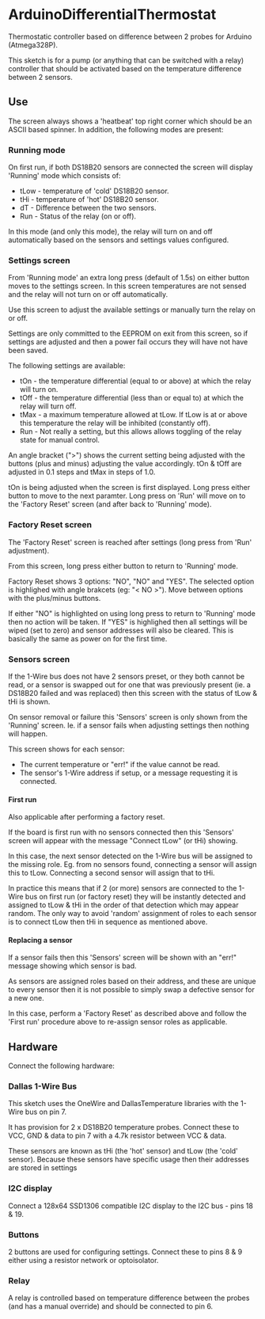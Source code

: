 # ArduinoDifferentialThermostat

Thermostatic controller based on difference between 2 probes for Arduino (Atmega328P).

This sketch is for a pump (or anything that can be switched with a relay) controller that should be activated based on the temperature difference between 2 sensors.

## Use

The screen always shows a 'heatbeat' top right corner which should be an ASCII based spinner. In addition, the following modes are present:

### Running mode

On first run, if both DS18B20 sensors are connected the screen will display 'Running' mode which consists of:

- tLow - temperature of 'cold' DS18B20 sensor.
- tHi - temperature of 'hot' DS18B20 sensor.
- dT - Difference between the two sensors.
- Run - Status of the relay (on or off).

In this mode (and only this mode), the relay will turn on and off automatically based on the sensors and settings values configured.

### Settings screen

From 'Running mode' an extra long press (default of 1.5s) on either button moves to the settings screen. In this screen temperatures are not sensed and the relay will not turn on or off automatically.

Use this screen to adjust the available settings or manually turn the relay on or off.

Settings are only committed to the EEPROM on exit from this screen, so if settings are adjusted and then a power fail occurs they will have not have been saved.

The following settings are available:

- tOn - the temperature differential (equal to or above) at which the relay will turn on.
- tOff - the temperature differential (less than or equal to) at which the relay will turn off.
- tMax - a maximum temperature allowed at tLow. If tLow is at or above this temperature the relay will be inhibited (constantly off).
- Run - Not really a setting, but this allows allows toggling of the relay state for manual control.

An angle bracket (">") shows the current setting being adjusted with the buttons (plus and minus) adjusting the value accordingly. tOn & tOff are adjusted in 0.1 steps and tMax in steps of 1.0.

tOn is being adjusted when the screen is first displayed. Long press either button to move to the next paramter. Long press on 'Run' will move on to the 'Factory Reset' screen (and after back to 'Running' mode).

### Factory Reset screen

The 'Factory Reset' screen is reached after settings (long press from 'Run' adjustment).

From this screen, long press either button to return to 'Running' mode.

Factory Reset shows 3 options: "NO", "NO" and "YES". The selected option is highlighed with angle brakcets (eg: "< NO >"). Move between options with the plus/minus buttons.

If either "NO" is highlighted on using long press to return to 'Running' mode then no action will be taken. If "YES" is highlighed then all settings will be wiped (set to zero) and sensor addresses will also be cleared. This is basically the same as power on for the first time.

### Sensors screen

If the 1-Wire bus does not have 2 sensors preset, or they both cannot be read, or a sensor is swapped out for one that was previously present (ie. a DS18B20 failed and was replaced) then this screen with the status of tLow & tHi is shown.

On sensor removal or failure this 'Sensors' screen is only shown from the 'Running' screen. Ie. if a sensor fails when adjusting settings then nothing will happen.

This screen shows for each sensor:

- The current temperature or "err!" if the value cannot be read.
- The sensor's 1-Wire address if setup, or a message requesting it is connected.

#### First run

Also applicable after performing a factory reset.

If the board is first run with no sensors connected then this 'Sensors' screen will appear with the message "Connect tLow" (or tHi) showing.

In this case, the next sensor detected on the 1-Wire bus will be assigned to the missing role. Eg. from no sensors found, connecting a sensor will assign this to tLow. Connecting a second sensor will assign that to tHi.

In practice this means that if 2 (or more) sensors are connected to the 1-Wire bus on first run (or factory reset) they will be instantly detected and assigned to tLow & tHi in the order of that detection which may appear random. The only way to avoid 'random' assignment of roles to each sensor is to connect tLow then tHi in sequence as mentioned above.

#### Replacing a sensor

If a sensor fails then this 'Sensors' screen will be shown with an "err!" message showing which sensor is bad.

As sensors are assigned roles based on their address, and these are unique to every sensor then it is not possible to simply swap a defective sensor for a new one.

In this case, perform a 'Factory Reset' as described above and follow the 'First run' procedure above to re-assign sensor roles as applicable.

## Hardware

Connect the following hardware:

### Dallas 1-Wire Bus

This sketch uses the OneWire and DallasTemperature libraries with the 1-Wire bus on pin 7.

It has provision for 2 x DS18B20 temperature probes. Connect these to VCC, GND & data to pin 7 with a 4.7k resistor between VCC & data.

These sensors are known as tHi (the 'hot' sensor) and tLow (the 'cold' sensor). Because these sensors have specific usage then their addresses are stored in settings 

### I2C display

Connect a 128x64 SSD1306 compatible I2C display to the I2C bus - pins 18 & 19.

### Buttons

2 buttons are used for configuring settings. Connect these to pins 8 & 9 either using a resistor network or optoisolator.

### Relay

A relay is controlled based on temperature difference between the probes (and has a manual override) and should be connected to pin 6.
